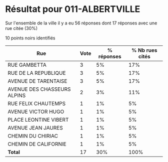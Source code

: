 # Résultat pour 011-ALBERTVILLE

Sur l'ensemble de la ville il y a eu 56 réponses dont 17 réponses avec une rue citée (30%)

10 points noirs identifiés

| Rue | Vote | % réponses | % Nb rues cités|
|-----|------|------------|----------------|
| RUE GAMBETTA | 3 | 5% | 17%|
| RUE DE LA REPUBLIQUE | 3 | 5% | 17%|
| AVENUE DE TARENTAISE | 3 | 5% | 17%|
| AVENUE DES CHASSEURS ALPINS | 2 | 3% | 11%|
| RUE FELIX CHAUTEMPS | 1 | 1% | 5%|
| AVENUE VICTOR HUGO | 1 | 1% | 5%|
| PLACE LEONTINE VIBERT | 1 | 1% | 5%|
| AVENUE JEAN JAURES | 1 | 1% | 5%|
| CHEMIN DU CHIRIAC | 1 | 1% | 5%|
| CHEMIN DE CALIFORNIE | 1 | 1% | 5%|
| **Total** | 17 | 30% | 100%|
